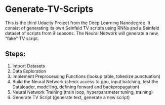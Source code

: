 # Generate-TV-Scripts

This is the third Udacity Project from the Deep Learning Nanodegree. It consist of generating its own Seinfeld TV scripts using RNNs and a Seinfeld dataset of scripts from 9 seasons. The Neural Network will generate a new, "fake" TV script.

## Steps:

1. Import Datasets
2. Data Exploration
3. Implement Preprocessing Functions (lookup table, tokenize punctuation)
4. Build the Neural Network (check access to gpu, input batching, test the Dataloader, modelling, defining forward and backpropagation)
5. Neural Network Training (train loop, hyperparameter tuning, training)
6. Generate TV Script (generate text, generate a new script)
